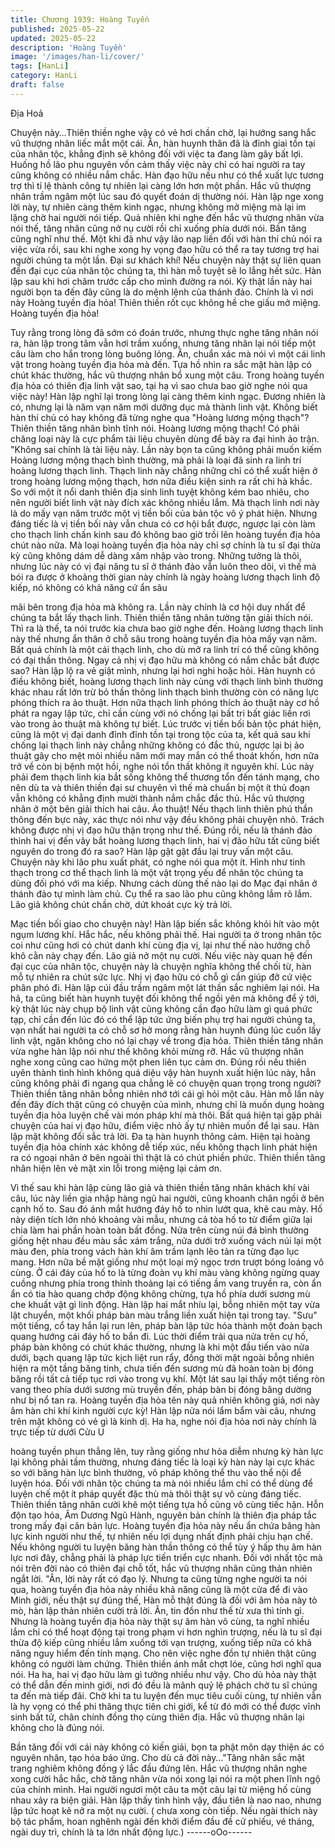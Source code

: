 ```yaml
---
title: Chương 1939: Hoàng Tuyền
published: 2025-05-22
updated: 2025-05-22
description: 'Hoàng Tuyền'
image: '/images/han-li/cover/'
tags: [HanLi]
category: HanLi
draft: false
---
```


Địa Hoả

Chuyện này…Thiên thiền nghe vậy có vẻ hơi chần chờ, lại hướng
sang hắc vũ thượng nhân liếc mắt một cái.
Ân, hàn huynh thân đã là đỉnh giai tồn tại của nhân tộc, khẳng
định sẽ không đối với việc ta đang làm gây bất lợi. Huống hồ lão
phu nguyên vốn cảm thấy việc này chỉ có hai người ra tay cũng
không có nhiều nắm chắc.
Hàn đạo hữu nếu như có thể xuất lực tương trợ thì tỉ lệ thành
công tự nhiên lại càng lớn hơn một phần. Hắc vũ thượng nhân
trầm ngâm một lúc sau đó quyết đoán dị thường nói.
Hàn lập nge xong lời này, tự nhiên càng thêm kinh ngạc, nhưng
không mở miệng mà lại im lặng chờ hai người nói tiếp.
Quả nhiên khi nghe đến hắc vũ thượng nhân vừa nói thế, tăng
nhân cũng nở nụ cười rồi chỉ xuống phía dưới nói.
Bần tăng cũng nghĩ như thế. Một khi đã như vậy lão nạp liền đối
với hàn thí chủ nói ra việc vừa rồi, sau khi nghe xong hy vọng đạo
hữu có thể ra tay tương trợ hai người chúng ta một lần.
Đại sư khách khí! Nếu chuyện này thật sự liên quan đến đại cục
của nhân tộc chúng ta, thì hàn mỗ tuyệt sẽ lo lắng hết sức. Hàn
lập sau khi hơi châm trước cấp cho mình đường ra nói.
Kỳ thật lần này hai người bọn ta đến đây cũng là do mệnh lệnh
của thánh đảo. Chính là vì nơi này Hoàng tuyền địa hỏa! Thiên
thiền rốt cục không hề che giấu mở miệng.
Hoàng tuyền địa hỏa!

Tuy rằng trong lòng đã sớm có đoán trước, nhưng thực nghe tăng
nhân nói ra, hàn lập trong tâm vẫn hơi trầm xuống, nhưng tăng
nhân lại nói tiếp một câu làm cho hắn trong lòng buông lỏng.
Ân, chuẩn xác mà nói vì một cái linh vật trong hoàng tuyền địa
hỏa mà đến. Tựa hồ nhìn ra sắc mặt hàn lập có chút khác
thường, hắc vũ thượng nhân bổ xung một câu.
Trong hoàng tuyền địa hỏa có thiên địa linh vật sao, tại hạ vì sao
chưa bao giờ nghe nói qua việc này! Hàn lập nghĩ lại trong lòng
lại càng thêm kinh ngạc.
Đương nhiên là có, nhưng lại là năm vạn năm mới dưỡng dục mà
thành linh vật. Không biết hàn thí chủ có hay không đã từng nghe
qua "Hoàng lương mộng thạch"? Thiên thiền tăng nhân bình tĩnh
nói.
Hoàng lương mộng thạch! Có phải chăng loại này là cực phẩm tài
liệu chuyên dùng để bày ra đại hình ảo trận.
"Không sai chính là tài liệu này.
Lần này bọn ta cũng không phải muốn kiếm Hoàng lương mộng
thạch bình thường, mà phải là loại đã sinh ra linh trí hoàng lương
thạch linh. Thạch linh này chẳng những chỉ có thể xuất hiện ở
trong hoàng lương mộng thạch, hơn nữa điều kiện sinh ra rất chi
hà khắc. So với một ít nổi danh thiên địa sinh linh tuyệt không
kém bao nhiêu, cho nên người biết linh vật này đích xác không
nhiều lắm. Mà thạch linh nơi này là do mấy vạn năm trước một vị
tiền bối của bản tộc vô ý phát hiện. Nhưng đáng tiếc là vị tiền bối
này vẫn chưa có cơ hội bắt được, ngược lại còn làm cho thạch
linh chấn kinh sau đó không bao giờ trồi lên hoàng tuyền địa hỏa
chút nào nữa.
Mà loại hoàng tuyền địa hỏa này chỉ sợ chính là tu sĩ đại thừa kỳ
cũng không dám dễ dàng xâm nhập vào trong. Những tưởng là
thôi, nhưng lúc này có vị đại năng tu sĩ ở thánh đảo vẫn luôn theo
dõi, vì thế mà bói ra được ở khoảng thời gian này chính là ngày
hoàng lương thạch linh độ kiếp, nó không có khả năng cứ ẩn sâu

mãi bên trong địa hỏa mà không ra. Lần này chính là cơ hội duy
nhất để chúng ta bắt lấy thạch linh. Thiên thiền tăng nhân tường
tận giải thích nói.
Thì ra là thế, ta nói trước kia chưa bao giờ nghe đến. Hoàng
lương thạch linh này thế nhưng ẩn thân ở chỗ sâu trong hoàng
tuyền địa hỏa mấy vạn năm. Bất quá chính là một cái thạch linh,
cho dù mở ra linh trí có thể cũng không có đại thần thông. Ngay
cả nhị vị đạo hữu mà không có nắm chắc bắt được sao? Hàn lập
lộ ra vẻ giật mình, nhưng lại hơi nghi hoặc hỏi.
Hàn huynh có điều không biết, hoàng lương thạch linh này cùng
với thạch linh bình thường khác nhau rất lớn trừ bỏ thần thông linh
thạch bình thường còn có năng lực phóng thích ra ảo thuật. Hơn
nữa thạch linh phóng thích ảo thuật này cơ hồ phát ra ngay lập
tức, chỉ cần cùng với nó chống lại bất tri bất giác liền rơi vào trong
ảo thuật mà không tự biết. Lúc trước vị tiền bối bản tộc phát hiện,
cũng là một vị đại danh đỉnh đỉnh tồn tại trong tộc của ta, kết quả
sau khi chống lại thạch linh này chẳng những không có đắc thủ,
ngược lại bị ảo thuật gây cho mệt mỏi nhiều năm mới may mắn có
thể thoát khốn, hơn nữa trở về còn bị bệnh một hồi, nghe nói tổn
thất không ít nguyên khí. Lúc này phải đem thạch linh kia bắt sống
không thể thương tổn đến tánh mạng, cho nên dù ta và thiên thiền
đại sư chuyên vì thế mà chuẩn bị một ít thủ đoạn vẫn không có
khẳng định mười thành nắm chắc đắc thủ. Hắc vũ thượng nhân ở
một bên giải thích hai câu.
Ảo thuật! Nếu thạch linh thiên phú thần thông đến bực này, xác
thực nói như vậy đều không phải chuyện nhỏ. Trách không được
nhị vị đạo hữu thận trọng như thế. Đúng rồi, nếu là thánh đảo
thỉnh hai vị đến vây bắt hoàng lương thạch linh, hai vị đão hữu tất
cũng biết nguyên do trong đó ra sao? Hàn lập gật gật đầu lại truy
vấn một câu.
Chuyện này khi lão phu xuất phát, có nghe nói qua một ít. Hình
như tinh thạch trong cơ thể thạch linh là một vật trọng yếu để
nhân tộc chúng ta dùng đối phó với ma kiếp. Nhưng cách dùng
thế nào lại do Mạc đại nhân ở thánh đảo tự mình làm chủ. Cụ thể
ra sao lão phu cũng không lắm rõ lắm. Lão giả không chút chần
chờ, dứt khoát cực kỳ trả lời.

Mạc tiền bối giao cho chuyện này! Hàn lập biến sắc không khỏi hít
vào một ngụm lương khí.
Hắc hắc, nếu không phải thế. Hai người ta ở trong nhân tộc coi
như cũng hơi có chút danh khí cùng địa vị, lại như thế nào hướng
chỗ khô cằn này chạy đến. Lão giả nở một nụ cười.
Nếu việc này quan hệ đến đại cục của nhân tộc, chuyện này là
chuyện nghĩa không thể chối từ, hàn mỗ tự nhiên ra chút sức lực.
Nhị vị đạo hữu có chỗ gì cần giúp đỡ cứ việc phân phó đi. Hàn lập
cúi đầu trầm ngâm một lát thần sắc nghiêm lại nói.
Ha hả, ta cũng biết hàn huynh tuyệt đối không thể ngồi yên mà
không để ý tới, kỳ thật lúc này chụp bộ linh vật cũng không cần
đạo hữu làm gì quá phức tạp, chỉ cần đến lúc đó có thể lập tức
ứng biến phụ trợ hai người chúng ta, vạn nhất hai người ta có chỗ
sơ hở mong rằng hàn huynh đúng lúc cuốn lấy linh vật, ngăn
không cho nó lại chạy về trong địa hỏa. Thiên thiền tăng nhân vừa
nghe hàn lập nói như thế không khỏi mừng rỡ.
Hắc vũ thượng nhân nghe xong cũng cao hứng một phen liên tục
cảm ơn.
Đúng rồi nếu thiên uyên thành tình hình không quá diệu vậy hàn
huynh xuất hiện lúc này, hẳn cũng không phải đi ngang qua chẳng
lẽ có chuyện quan trọng trong người? Thiên thiền tăng nhân bỗng
nhiên nhớ tới cái gì hỏi một câu.
Hàn mỗ lần này đến đây đích thật cũng có chuyện của mình,
nhưng chỉ là muốn dụng hoàng tuyền địa hỏa luyện chế vài món
pháp khí mà thôi. Bất quá hiện tại gặp phải chuyện của hai vị đạo
hữu, điểm việc nhỏ ấy tự nhiên muốn để lại sau. Hàn lập mặt
không đổi sắc trả lời.
Đa tạ hàn huynh thông cảm. Hiện tại hoàng tuyền địa hỏa chính
xác không dễ tiếp xúc, nếu không thạch linh phát hiện ra có ngoại
nhân ở bên ngoài thì thật là có chút phiền phức. Thiên thiền tăng
nhân hiện lên vẻ mặt xin lỗi trong miệng lại cảm ơn.

Vì thế sau khi hàn lập cùng lão giả và thiên thiền tăng nhân khách
khí vài câu, lúc này liền gia nhập hàng ngũ hai người, cũng
khoanh chân ngồi ở bên cạnh hố to.
Sau đó ánh mắt hướng đáy hố to nhìn lướt qua, khẽ cau mày.
Hố này diện tích lớn nhỏ khoảng vài mẫu, nhưng cả tòa hố to từ
điểm giữa lại chia làm hai phần hoàn toàn bất đồng.
Nửa trên cùng núi đá bình thường giống hệt nhau đều màu sắc
xám trắng, nửa dưới trở xuống vách núi lại một màu đen, phía
trong vách hàn khí âm trầm lạnh lẽo tản ra từng đạo lục mang.
Hơn nữa bề mặt giống như một loại mỹ ngọc trơn trượt bóng
loáng vô cùng.
Ở cái đáy của hố to là từng đoàn vụ khí màu vàng không ngừng
quay cuồng nhưng phía trong thỉnh thoảng lại có tiếng ầm vang
truyền ra, còn ẩn ẩn có tia hào quang chớp động không chừng,
tựa hồ phía dưới sương mù che khuất vật gì linh động.
Hàn lập hai mắt nhíu lại, bỗng nhiên một tay vừa lật chuyển, một
khối pháp bàn màu trắng liền xuất hiện tại trong tay.
"Sưu" một tiếng, cổ tay hắn lại run lên, pháp bàn lập tức hóa
thành một đoàn bạch quang hướng cái đáy hố to bắn đi.
Lúc thời điểm trải qua nửa trên cự hố, pháp bàn không có chút
khác thường, nhưng là khi một đầu tiến vào nửa dưới, bạch quang
lập tức kịch liệt run rẩy, đồng thời mặt ngoài bỗng nhiên hiện ra
một tầng băng tinh, chưa tiến đến sương mù đã hoàn toàn bị
đóng băng rồi tất cả tiếp tục rơi vào trong vụ khí.
Một lát sau lại thấy một tiếng ròn vang theo phía dưới sương mù
truyền đến, pháp bàn bị đóng băng dường như bị nổ tan ra.
Hoàng tuyền địa hỏa tên này quả nhiên không giả, nơi này âm
hàn chi khí kinh người cực kỳ! Hàn lập nửa nói lẩm bẩm vài câu,
nhưng trên mặt không có vẻ gì là kinh dị.
Ha ha, nghe nói địa hỏa nơi này chính là trực tiếp từ dưới Cửu U

hoàng tuyền phun thẳng lên, tuy rằng giống như hỏa diễm nhưng
kỳ hàn lực lại không phải tầm thường, nhưng đáng tiếc là loại kỳ
hàn này lại cực khác so với băng hàn lực bình thường, vô pháp
không thể thu vào thể nội để luyện hóa. Đối với nhân tộc chúng ta
mà nói nhiều lắm chỉ có thể dùng để luyện chế một ít pháp quyết
đặc thù mà thôi thật sự vô cùng đáng tiếc. Thiên thiền tăng nhân
cười khẽ một tiếng tựa hồ cũng vô cùng tiếc hận.
Hỗn độn tạo hóa, Âm Dương Ngũ Hành, nguyên bản chính là
thiên địa pháp tắc trong mấy đại căn bản lực. Hoàng tuyền địa
hỏa này nếu ẩn chứa băng hàn lực kinh người như thế, tự nhiên
nếu lợi dụng nhất định phải chịu hạn chế. Nếu không người tu
luyện băng hàn thần thông có thể tùy ý hấp thụ âm hàn lực nơi
đây, chẳng phải là pháp lực tiến triển cực nhanh. Đối với nhất tộc
mà nói trên đời nào có thiên đại chỗ tốt, hắc vũ thượng nhân cũng
thản nhiên ngắt lời.
"Ân, lời này rất có đạo lý.
Nhưng ta cũng từng nghe người ta nói qua, hoàng tuyền địa hỏa
này nhiều khả năng cũng là một cửa để đi vào Minh giới, nếu thật
sự đúng thế, Hàn mỗ thật đúng là đối với âm hỏa này tò mò, hàn
lập thản nhiên cười trả lời.
Ân, tin đồn như thế từ xưa thì tính gì. Nhưng là hoàng tuyền địa
hỏa này thật sự âm hàn vô cùng, ta nghĩ nhiều lắm chỉ có thể hoạt
động tại trong phạm vi hơn nghìn trượng, nếu là tu sĩ đại thừa độ
kiếp cũng nhiều lắm xuống tới vạn trượng, xuống tiếp nữa có khả
năng nguy hiểm đến tính mạng. Cho nên việc nghe đồn tự nhiên
thật cũng không có người làm chứng. Thiên thiền ánh mắt chợt
lóe, cũng hơi nghĩ qua nói.
Ha ha, hai vị đạo hữu làm gì tưởng nhiều như vậy. Cho dù hỏa
này thật có thể dẫn đến minh giới, nơi đó đều là mãnh quỷ lệ
phách chờ tu sĩ chúng ta đến mà tiếp đãi. Chờ khi ta tu luyện đến
mục tiêu cuối cùng, tự nhiên vẫn là hy vọng có thể phi thăng thực
tiên chi giới, kể từ đó mới có thể được vĩnh sinh bất tử, chân
chính đồng thọ cùng thiên địa. Hắc vũ thượng nhân lại không cho
là đúng nói.

Bần tăng đối với cái này không có kiến giải, bọn ta phật môn dạy
thiện ác có nguyên nhân, tạo hóa báo ứng. Cho dù cả đời
này…"Tăng nhân sắc mặt trang nghiêm không đồng ý lắc đầu
đứng lên.
Hắc vũ thượng nhân nghe xong cười hắc hắc, chờ tăng nhân vừa
nói xong lại nói ra một phen lĩnh ngộ của chính mình.
Hai người ngươi một câu ta một câu lại từ miệng hố cùng nhau
xảy ra biện giải.
Hàn lập thấy tình hình vậy, đầu tiên là nao nao, nhưng lập tức
hoạt kê nở ra một nụ cười.
( chưa xong còn tiếp. Nếu ngài thích này bộ tác phẩm, hoan
nghênh ngài đến khởi điểm đầu đề cử phiếu, vé tháng, ngài duy
trì, chính là ta lớn nhất động lực.)
------oOo------
